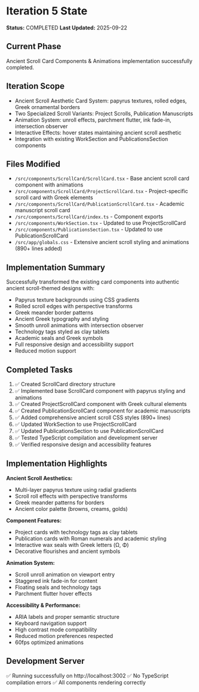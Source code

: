 # Iteration 5 State

**Status:** COMPLETED
**Last Updated:** 2025-09-22

## Current Phase

Ancient Scroll Card Components & Animations implementation successfully completed.

## Iteration Scope

- Ancient Scroll Aesthetic Card System: papyrus textures, rolled edges, Greek ornamental borders
- Two Specialized Scroll Variants: Project Scrolls, Publication Manuscripts
- Animation System: unroll effects, parchment flutter, ink fade-in, intersection observer
- Interactive Effects: hover states maintaining ancient scroll aesthetic
- Integration with existing WorkSection and PublicationsSection components

## Files Modified

- `/src/components/ScrollCard/ScrollCard.tsx` - Base ancient scroll card component with animations
- `/src/components/ScrollCard/ProjectScrollCard.tsx` - Project-specific scroll card with Greek elements
- `/src/components/ScrollCard/PublicationScrollCard.tsx` - Academic manuscript scroll card
- `/src/components/ScrollCard/index.ts` - Component exports
- `/src/components/WorkSection.tsx` - Updated to use ProjectScrollCard
- `/src/components/PublicationsSection.tsx` - Updated to use PublicationScrollCard
- `/src/app/globals.css` - Extensive ancient scroll styling and animations (890+ lines added)

## Implementation Summary

Successfully transformed the existing card components into authentic ancient scroll-themed designs with:

- Papyrus texture backgrounds using CSS gradients
- Rolled scroll edges with perspective transforms
- Greek meander border patterns
- Ancient Greek typography and styling
- Smooth unroll animations with intersection observer
- Technology tags styled as clay tablets
- Academic seals and Greek symbols
- Full responsive design and accessibility support
- Reduced motion support

## Completed Tasks

1. ✅ Created ScrollCard directory structure
2. ✅ Implemented base ScrollCard component with papyrus styling and animations
3. ✅ Created ProjectScrollCard component with Greek cultural elements
4. ✅ Created PublicationScrollCard component for academic manuscripts
5. ✅ Added comprehensive ancient scroll CSS styles (890+ lines)
6. ✅ Updated WorkSection to use ProjectScrollCard
7. ✅ Updated PublicationsSection to use PublicationScrollCard
8. ✅ Tested TypeScript compilation and development server
9. ✅ Verified responsive design and accessibility features

## Implementation Highlights

**Ancient Scroll Aesthetics:**

- Multi-layer papyrus texture using radial gradients
- Scroll roll effects with perspective transforms
- Greek meander patterns for borders
- Ancient color palette (browns, creams, golds)

**Component Features:**

- Project cards with technology tags as clay tablets
- Publication cards with Roman numerals and academic styling
- Interactive wax seals with Greek letters (Ω, Φ)
- Decorative flourishes and ancient symbols

**Animation System:**

- Scroll unroll animation on viewport entry
- Staggered ink fade-in for content
- Floating seals and technology tags
- Parchment flutter hover effects

**Accessibility & Performance:**

- ARIA labels and proper semantic structure
- Keyboard navigation support
- High contrast mode compatibility
- Reduced motion preferences respected
- 60fps optimized animations

## Development Server

✅ Running successfully on http://localhost:3002
✅ No TypeScript compilation errors
✅ All components rendering correctly
